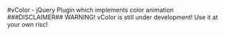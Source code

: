 #vColor - jQuery Plugin which implements color animation
###DISCLAIMER##
WARNING! vColor is still under development! Use it at your own risc!